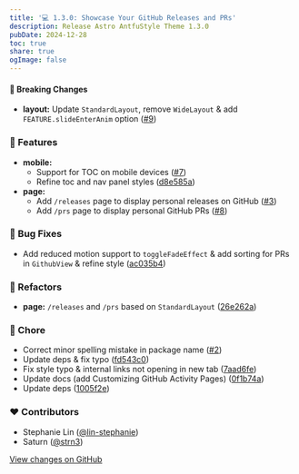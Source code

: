 ```yaml
---
title: '💻 1.3.0: Showcase Your GitHub Releases and PRs'
description: Release Astro AntfuStyle Theme 1.3.0
pubDate: 2024-12-28
toc: true
share: true
ogImage: false
---
```


#### 🚨 Breaking Changes

- **layout:** Update `StandardLayout`, remove `WideLayout` & add `FEATURE.slideEnterAnim` option ([#9](https://github.com/lin-stephanie/astro-antfustyle-theme/pull/9))

### 🚀 Features

- **mobile:** 
  - Support for TOC on mobile devices ([#7](https://github.com/lin-stephanie/astro-antfustyle-theme/pull/7))
  - Refine toc and nav panel styles ([d8e585a](https://github.com/lin-stephanie/astro-antfustyle-theme/commit/d8e585a))
- **page:** 
  - Add `/releases` page to display personal releases on GitHub ([#3](https://github.com/lin-stephanie/astro-antfustyle-theme/pull/3))
  - Add `/prs` page to display personal GitHub PRs ([#8](https://github.com/lin-stephanie/astro-antfustyle-theme/pull/8))

### 🐞 Bug Fixes

- Add reduced motion support to `toggleFadeEffect` & add sorting for PRs in `GithubView` & refine style ([ac035b4](https://github.com/lin-stephanie/astro-antfustyle-theme/commit/ac035b4))

### 💅 Refactors

- **page:** `/releases` and `/prs` based on `StandardLayout` ([26e262a](https://github.com/lin-stephanie/astro-antfustyle-theme/commit/26e262a))

### 🏡 Chore

- Correct minor spelling mistake in package name ([#2](https://github.com/lin-stephanie/astro-antfustyle-theme/pull/2))
- Update deps & fix typo ([fd543c0](https://github.com/lin-stephanie/astro-antfustyle-theme/commit/fd543c0))
- Fix style typo & internal links not opening in new tab ([7aad6fe](https://github.com/lin-stephanie/astro-antfustyle-theme/commit/7aad6fe))
- Update docs (add Customizing GitHub Activity Pages) ([0f1b74a](https://github.com/lin-stephanie/astro-antfustyle-theme/commit/0f1b74a))
- Update deps ([1005f2e](https://github.com/lin-stephanie/astro-antfustyle-theme/commit/1005f2e))

### ❤️ Contributors

- Stephanie Lin ([@lin-stephanie](http://github.com/lin-stephanie))
- Saturn ([@strn3](http://github.com/strn3))

[View changes on GitHub](https://github.com/lin-stephanie/astro-antfustyle-theme/compare/1.2.0...1.3.0)
